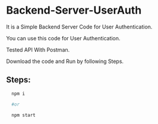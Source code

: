 # Backend-Server-UserAuth

It is a Simple Backend Server Code for User Authentication.

You can use this code for User Authentication.

Tested API With Postman.

Download the code and Run by following Steps. 

## Steps:

```bash
  npm i

  #or
   
  npm start
```






